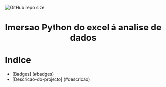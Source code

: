 ![GitHub repo size](https://img.shields.io/github/repo-size/RafaelKitoco/Imersao-Python-do-excel-analise-de-dado?style=flat)
<h1 align="center"> Imersao Python do excel á analise de dados</h1>

# indice
* [Badges] (#badges)
* [Descricao-do-projecto] (#descricao)
